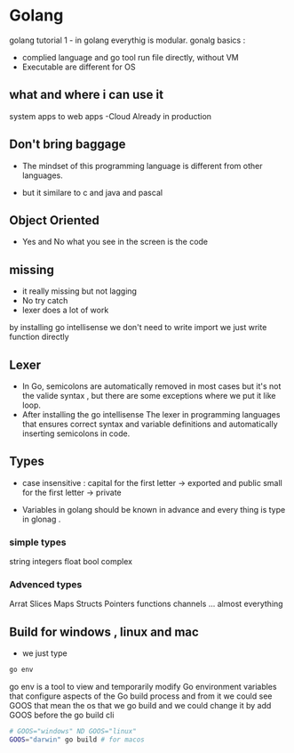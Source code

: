 # Golang

golang tutorial
1 - in golang everythig is modular.
gonalg basics :

- complied  language and go tool run file directly, without VM
- Executable are different for OS

## what and where i can use it

system apps to web apps -Cloud
Already in production

## Don't bring baggage

- The mindset of this programming language is different  from other languages.

- but it similare to c and java and pascal

## Object Oriented

- Yes and No
what you see in the screen is the code

## missing

- it really missing but not lagging
- No try catch
- lexer does a lot of work

by installing go intellisense we don't need to write import we just write function directly

## Lexer

- In Go, semicolons are automatically removed in most cases but it's not the valide syntax , but there are some exceptions where we put it like loop.
- After installing the go intellisense The lexer in programming languages that ensures correct syntax and variable definitions and automatically inserting semicolons in code.

## Types

- case insensitive : capital for the first letter -> exported and public
small for the first letter -> private

- Variables in golang should be known in advance and every thing is type in glonag .

### simple types

string integers float bool complex

### Advenced types

Arrat Slices Maps Structs Pointers functions channels ... almost everything

## Build for windows , linux and mac

- we just type

```bash
go env
```

go env is a tool to view and temporarily modify Go environment variables that configure aspects of the Go build process and from it we could see GOOS that mean the os that we go build and we could change it by add GOOS before the go build cli

```bash
# GOOS="windows" ND GOOS="linux" 
GOOS="darwin" go build # for macos
```
